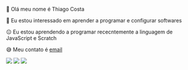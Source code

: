 👋 Olá meu nome é Thiago Costa

👀 Eu estou interessado em aprender a programar e configurar softwares

😐 Eu estou aprendendo a programar rececntemente a linguagem de JavaScript e Scratch

😅 Meu contato é [email](thiago.costa.machado@escola.pr.gov.br)

![](https://img.shields.io/badge/GitHub%20Pages-222222?style=for-the-badge&logo=GitHub%20Pages&logoColor=white)
![](https://img.shields.io/badge/Scratch-4D97FF?style=for-the-badge&logo=Scratch&logoColor=white)
![](https://img.shields.io/badge/JavaScript-323330?style=for-the-badge&logo=javascript&logoColor=F7DF1E)
